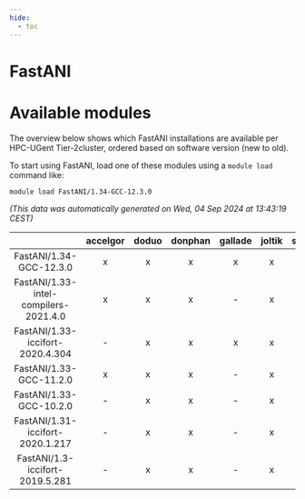 ```yaml
---
hide:
  - toc
---
```


FastANI
=======

# Available modules


The overview below shows which FastANI installations are available per HPC-UGent Tier-2cluster, ordered based on software version (new to old).

To start using FastANI, load one of these modules using a `module load` command like:

```shell
module load FastANI/1.34-GCC-12.3.0
```

*(This data was automatically generated on Wed, 04 Sep 2024 at 13:43:19 CEST)*  

| |accelgor|doduo|donphan|gallade|joltik|shinx|skitty|
| :---: | :---: | :---: | :---: | :---: | :---: | :---: | :---: |
|FastANI/1.34-GCC-12.3.0|x|x|x|x|x|x|x|
|FastANI/1.33-intel-compilers-2021.4.0|x|x|x|-|x|-|x|
|FastANI/1.33-iccifort-2020.4.304|-|x|x|x|x|-|x|
|FastANI/1.33-GCC-11.2.0|x|x|x|-|x|-|x|
|FastANI/1.33-GCC-10.2.0|-|x|x|-|x|-|-|
|FastANI/1.31-iccifort-2020.1.217|-|x|x|-|x|-|x|
|FastANI/1.3-iccifort-2019.5.281|-|x|x|-|x|-|x|
